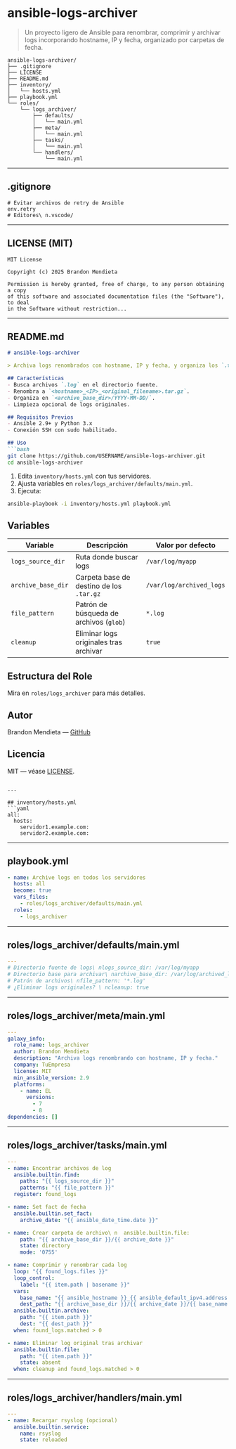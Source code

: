 # ansible-logs-archiver

> Un proyecto ligero de Ansible para renombrar, comprimir y archivar logs incorporando hostname, IP y fecha, organizado por carpetas de fecha.

```
ansible-logs-archiver/
├── .gitignore
├── LICENSE
├── README.md
├── inventory/
│   └── hosts.yml
├── playbook.yml
└── roles/
    └── logs_archiver/
        ├── defaults/
        │   └── main.yml
        ├── meta/
        │   └── main.yml
        ├── tasks/
        │   └── main.yml
        └── handlers/
            └── main.yml
```

---

## .gitignore
```gitignore
# Evitar archivos de retry de Ansible
env.retry
# Editores\ n.vscode/
``` 

---

## LICENSE (MIT)
```text
MIT License

Copyright (c) 2025 Brandon Mendieta

Permission is hereby granted, free of charge, to any person obtaining a copy
of this software and associated documentation files (the "Software"), to deal
in the Software without restriction...
``` 

---

## README.md
```markdown
# ansible-logs-archiver

> Archiva logs renombrados con hostname, IP y fecha, y organiza los `.tar.gz` por carpetas con fecha.

## Características
- Busca archivos `.log` en el directorio fuente.
- Renombra a `<hostname>_<IP>_<original_filename>.tar.gz`.
- Organiza en `<archive_base_dir>/YYYY-MM-DD/`.
- Limpieza opcional de logs originales.

## Requisitos Previos
- Ansible 2.9+ y Python 3.x
- Conexión SSH con sudo habilitado.

## Uso
```bash
git clone https://github.com/USERNAME/ansible-logs-archiver.git
cd ansible-logs-archiver
```
1. Edita `inventory/hosts.yml` con tus servidores.
2. Ajusta variables en `roles/logs_archiver/defaults/main.yml`.
3. Ejecuta:
```bash
ansible-playbook -i inventory/hosts.yml playbook.yml
```

## Variables
| Variable            | Descripción                                    | Valor por defecto            |
|---------------------|------------------------------------------------|------------------------------|
| `logs_source_dir`   | Ruta donde buscar logs                         | `/var/log/myapp`             |
| `archive_base_dir`  | Carpeta base de destino de los `.tar.gz`       | `/var/log/archived_logs`     |
| `file_pattern`      | Patrón de búsqueda de archivos (`glob`)        | `*.log`                      |
| `cleanup`           | Eliminar logs originales tras archivar         | `true`                       |

## Estructura del Role
Mira en `roles/logs_archiver` para más detalles.

## Autor
Brandon Mendieta — [GitHub](https://github.com/NeoScraids)

## Licencia
MIT — véase [LICENSE](LICENSE).
```

---

## inventory/hosts.yml
```yaml
all:
  hosts:
    servidor1.example.com:
    servidor2.example.com:
``` 

---

## playbook.yml
```yaml
- name: Archive logs en todos los servidores
  hosts: all
  become: true
  vars_files:
    - roles/logs_archiver/defaults/main.yml
  roles:
    - logs_archiver
```

---

## roles/logs_archiver/defaults/main.yml
```yaml
---
# Directorio fuente de logs\ nlogs_source_dir: /var/log/myapp
# Directorio base para archivar\ narchive_base_dir: /var/log/archived_logs
# Patrón de archivos\ nfile_pattern: '*.log'
# ¿Eliminar logs originales? \ ncleanup: true
``` 

---

## roles/logs_archiver/meta/main.yml
```yaml
---
galaxy_info:
  role_name: logs_archiver
  author: Brandon Mendieta
  description: "Archiva logs renombrando con hostname, IP y fecha."
  company: TuEmpresa
  license: MIT
  min_ansible_version: 2.9
  platforms:
    - name: EL
      versions:
        - 7
        - 8
dependencies: []
```

---

## roles/logs_archiver/tasks/main.yml
```yaml
---
- name: Encontrar archivos de log
  ansible.builtin.find:
    paths: "{{ logs_source_dir }}"
    patterns: "{{ file_pattern }}"
  register: found_logs

- name: Set fact de fecha
  ansible.builtin.set_fact:
    archive_date: "{{ ansible_date_time.date }}"

- name: Crear carpeta de archivo\ n  ansible.builtin.file:
    path: "{{ archive_base_dir }}/{{ archive_date }}"
    state: directory
    mode: '0755'

- name: Comprimir y renombrar cada log
  loop: "{{ found_logs.files }}"
  loop_control:
    label: "{{ item.path | basename }}"
  vars:
    base_name: "{{ ansible_hostname }}_{{ ansible_default_ipv4.address }}_{{ item.path | basename }}.tar.gz"
    dest_path: "{{ archive_base_dir }}/{{ archive_date }}/{{ base_name }}"
  ansible.builtin.archive:
    path: "{{ item.path }}"
    dest: "{{ dest_path }}"
  when: found_logs.matched > 0

- name: Eliminar log original tras archivar
  ansible.builtin.file:
    path: "{{ item.path }}"
    state: absent
  when: cleanup and found_logs.matched > 0
``` 

---

## roles/logs_archiver/handlers/main.yml
```yaml
---
- name: Recargar rsyslog (opcional)
  ansible.builtin.service:
    name: rsyslog
    state: reloaded
```
